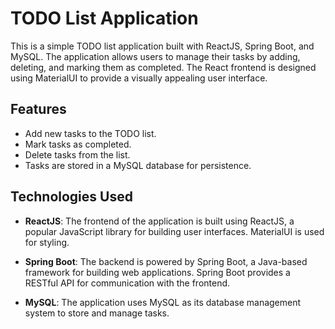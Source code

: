 # TODO List Application

This is a simple TODO list application built with ReactJS, Spring Boot, and MySQL. The application allows users to manage their tasks by adding, deleting, and marking them as completed. The React frontend is designed using MaterialUI to provide a visually appealing user interface. 

## Features

- Add new tasks to the TODO list.
- Mark tasks as completed.
- Delete tasks from the list.
- Tasks are stored in a MySQL database for persistence.

## Technologies Used

- **ReactJS**: The frontend of the application is built using ReactJS, a popular JavaScript library for building user interfaces. MaterialUI is used for styling.

- **Spring Boot**: The backend is powered by Spring Boot, a Java-based framework for building web applications. Spring Boot provides a RESTful API for communication with the frontend.

- **MySQL**: The application uses MySQL as its database management system to store and manage tasks.
